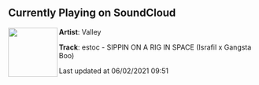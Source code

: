 ## Currently Playing on SoundCloud

[<img align="left" width="100" src="https://i1.sndcdn.com/artworks-E7QkUqyAdL9VkrkO-HevfxQ-t500x500.jpg">](https://soundcloud.com/peopleofvalley/sippin-on-a-rig-in-space?in=peopleofvalley/sets/estoc-valleyb00-bblendbootleg)

**Artist**: Valley 

**Track**: estoc - SIPPIN ON A RIG IN SPACE (Israfil x Gangsta Boo)

Last updated at 06/02/2021 09:51

